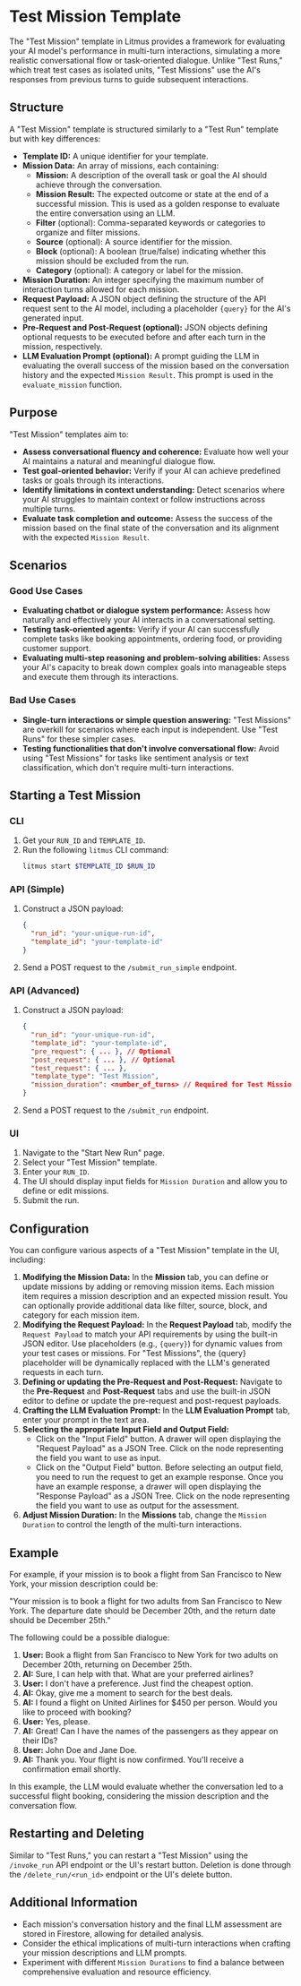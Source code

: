 # Test Mission Template

The "Test Mission" template in Litmus provides a framework for evaluating your AI model's performance in multi-turn interactions, simulating a more realistic conversational flow or task-oriented dialogue. Unlike "Test Runs," which treat test cases as isolated units, "Test Missions" use the AI's responses from previous turns to guide subsequent interactions.

## Structure

A "Test Mission" template is structured similarly to a "Test Run" template but with key differences:

- **Template ID:** A unique identifier for your template.
- **Mission Data:** An array of missions, each containing:
  - **Mission:** A description of the overall task or goal the AI should achieve through the conversation.
  - **Mission Result:** The expected outcome or state at the end of a successful mission. This is used as a golden response to evaluate the entire conversation using an LLM.
  - **Filter** (optional): Comma-separated keywords or categories to organize and filter missions.
  - **Source** (optional): A source identifier for the mission.
  - **Block** (optional): A boolean (true/false) indicating whether this mission should be excluded from the run.
  - **Category** (optional): A category or label for the mission.
- **Mission Duration:** An integer specifying the maximum number of interaction turns allowed for each mission.
- **Request Payload:** A JSON object defining the structure of the API request sent to the AI model, including a placeholder `{query}` for the AI's generated input.
- **Pre-Request and Post-Request (optional):** JSON objects defining optional requests to be executed before and after each turn in the mission, respectively.
- **LLM Evaluation Prompt (optional):** A prompt guiding the LLM in evaluating the overall success of the mission based on the conversation history and the expected `Mission Result`. This prompt is used in the `evaluate_mission` function.

## Purpose

"Test Mission" templates aim to:

- **Assess conversational fluency and coherence:** Evaluate how well your AI maintains a natural and meaningful dialogue flow.
- **Test goal-oriented behavior:** Verify if your AI can achieve predefined tasks or goals through its interactions.
- **Identify limitations in context understanding:** Detect scenarios where your AI struggles to maintain context or follow instructions across multiple turns.
- **Evaluate task completion and outcome:** Assess the success of the mission based on the final state of the conversation and its alignment with the expected `Mission Result`.

## Scenarios

### Good Use Cases

- **Evaluating chatbot or dialogue system performance:** Assess how naturally and effectively your AI interacts in a conversational setting.
- **Testing task-oriented agents:** Verify if your AI can successfully complete tasks like booking appointments, ordering food, or providing customer support.
- **Evaluating multi-step reasoning and problem-solving abilities:** Assess your AI's capacity to break down complex goals into manageable steps and execute them through its interactions.

### Bad Use Cases

- **Single-turn interactions or simple question answering:** "Test Missions" are overkill for scenarios where each input is independent. Use "Test Runs" for these simpler cases.
- **Testing functionalities that don't involve conversational flow:** Avoid using "Test Missions" for tasks like sentiment analysis or text classification, which don't require multi-turn interactions.

## Starting a Test Mission

### CLI

1. Get your `RUN_ID` and `TEMPLATE_ID`.
2. Run the following `litmus` CLI command:
   ```bash
   litmus start $TEMPLATE_ID $RUN_ID
   ```

### API (Simple)

1. Construct a JSON payload:
   ```json
   {
     "run_id": "your-unique-run-id",
     "template_id": "your-template-id"
   }
   ```
2. Send a POST request to the `/submit_run_simple` endpoint.

### API (Advanced)

1. Construct a JSON payload:
   ```json
   {
     "run_id": "your-unique-run-id",
     "template_id": "your-template-id",
     "pre_request": { ... }, // Optional
     "post_request": { ... }, // Optional
     "test_request": { ... },
     "template_type": "Test Mission",
     "mission_duration": <number_of_turns> // Required for Test Missions
   }
   ```
2. Send a POST request to the `/submit_run` endpoint.

### UI

1. Navigate to the "Start New Run" page.
2. Select your "Test Mission" template.
3. Enter your `RUN_ID`.
4. The UI should display input fields for `Mission Duration` and allow you to define or edit missions.
5. Submit the run.

## Configuration

You can configure various aspects of a "Test Mission" template in the UI, including:

1.  **Modifying the Mission Data:** In the **Mission** tab, you can define or update missions by adding or removing mission items. Each mission item requires a mission description and an expected mission result. You can optionally provide additional data like filter, source, block, and category for each mission item.
2.  **Modifying the Request Payload:** In the **Request Payload** tab, modify the `Request Payload` to match your API requirements by using the built-in JSON editor. Use placeholders (e.g., `{query}`) for dynamic values from your test cases or missions. For "Test Missions", the {query} placeholder will be dynamically replaced with the LLM's generated requests in each turn.
3.  **Defining or updating the Pre-Request and Post-Request:** Navigate to the **Pre-Request** and **Post-Request** tabs and use the built-in JSON editor to define or update the pre-request and post-request payloads.
4.  **Crafting the LLM Evaluation Prompt:** In the **LLM Evaluation Prompt** tab, enter your prompt in the text area.
5.  **Selecting the appropriate Input Field and Output Field:**
    - Click on the "Input Field" button. A drawer will open displaying the "Request Payload" as a JSON Tree. Click on the node representing the field you want to use as input.
    - Click on the "Output Field" button. Before selecting an output field, you need to run the request to get an example response. Once you have an example response, a drawer will open displaying the "Response Payload" as a JSON Tree. Click on the node representing the field you want to use as output for the assessment.
6.  **Adjust Mission Duration:** In the **Missions** tab, change the `Mission Duration` to control the length of the multi-turn interactions.

## Example

For example, if your mission is to book a flight from San Francisco to New York, your mission description could be:

"Your mission is to book a flight for two adults from San Francisco to New York. The departure date should be December 20th, and the return date should be December 25th."

The following could be a possible dialogue:

1.  **User:** Book a flight from San Francisco to New York for two adults on December 20th, returning on December 25th.
2.  **AI:** Sure, I can help with that. What are your preferred airlines?
3.  **User:** I don't have a preference. Just find the cheapest option.
4.  **AI:** Okay, give me a moment to search for the best deals.
5.  **AI:** I found a flight on United Airlines for \$450 per person. Would you like to proceed with booking?
6.  **User:** Yes, please.
7.  **AI:** Great! Can I have the names of the passengers as they appear on their IDs?
8.  **User:** John Doe and Jane Doe.
9.  **AI:** Thank you. Your flight is now confirmed. You'll receive a confirmation email shortly.

In this example, the LLM would evaluate whether the conversation led to a successful flight booking, considering the mission description and the conversation flow.

## Restarting and Deleting

Similar to "Test Runs," you can restart a "Test Mission" using the `/invoke_run` API endpoint or the UI's restart button. Deletion is done through the `/delete_run/<run_id>` endpoint or the UI's delete button.

## Additional Information

- Each mission's conversation history and the final LLM assessment are stored in Firestore, allowing for detailed analysis.
- Consider the ethical implications of multi-turn interactions when crafting your mission descriptions and LLM prompts.
- Experiment with different `Mission Durations` to find a balance between comprehensive evaluation and resource efficiency.
